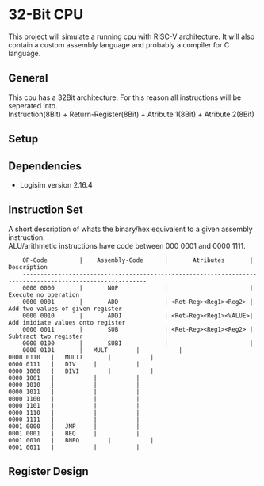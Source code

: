 <h1>32-Bit CPU</h1>
This project will simulate a running cpu with RISC-V architecture.
It will also contain a custom assembly language and probably a compiler for C language.

<h2>General</h2>
This cpu has a 32Bit architecture. For this reason all instructions will be seperated into.<br>
Instruction(8Bit) + Return-Register(8Bit) + Atribute 1(8Bit) + Atribute 2(8Bit)

<h2>Setup</h2>

<h2>Dependencies</h2>
<ul>
<li>Logisim version 2.16.4</li>
</ul>

<h2>Instruction Set</h2>
A short description of whats the binary/hex equivalent to a given assembly instruction.
<br>ALU/arithmetic instructions have code between 000 0001 and 0000 1111.

        OP-Code         |    Assembly-Code      |       Atributes       |       Description
        ---------------------------------------------------------------------------------------------------------
        0000 0000       |       NOP             |                       |       Execute no operation
        0000 0001       |       ADD             | <Ret-Reg><Reg1><Reg2> |       Add two values of given register
        0000 0010       |       ADDI            | <Ret-Reg><Reg1><VALUE>|       Add imidiate values onto register
        0000 0011       |       SUB             | <Ret-Reg><Reg1><Reg2> |       Subtract two register
        0000 0100       |       SUBI            |                       |
        0000 0101       |	MULT		|			|
	0000 0110	|	MULTI		|			|
	0000 0111	|	DIV		|			|
	0000 1000	|	DIVI		|			|
	0000 1001	|			|			|
	0000 1010	|			|			|
	0000 1011	|			|			|
	0000 1100	|			|			|
	0000 1101	|			|			|
	0000 1110	|			|			|
	0000 1111	|			|			|
	0001 0000	|	JMP		|			|
	0001 0001	|	BEQ		|			|
	0001 0010	|	BNEQ		|			|
	0001 0011	|			|			|

<h2>Register Design</h2>
